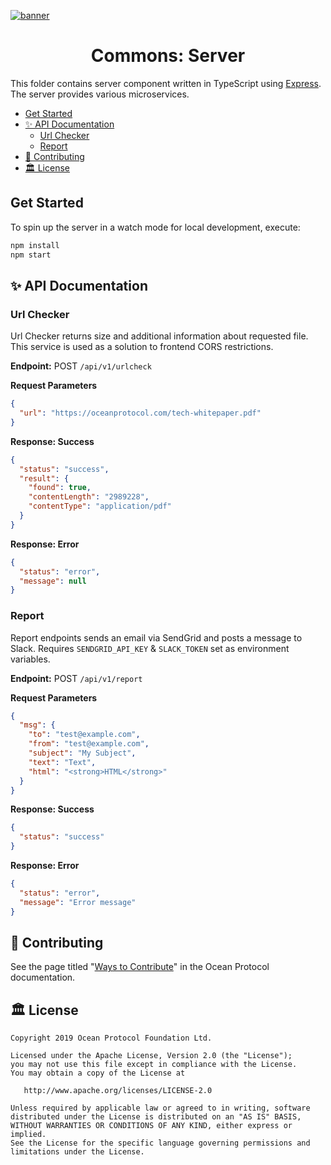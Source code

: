 [![banner](https://raw.githubusercontent.com/oceanprotocol/art/master/github/repo-banner%402x.png)](https://oceanprotocol.com)

<h1 align="center">Commons: Server</h1>

This folder contains server component written in TypeScript using [Express](https://expressjs.com). The server provides various microservices.

- [Get Started](#Get-Started)
- [✨ API Documentation](#-API-Documentation)
  - [Url Checker](#Url-Checker)
  - [Report](#Report)
- [🎁 Contributing](#-Contributing)
- [🏛 License](#-License)

## Get Started

To spin up the server in a watch mode for local development, execute:

```bash
npm install
npm start
```

## ✨ API Documentation

### Url Checker

Url Checker returns size and additional information about requested file. This service is used as a solution to frontend CORS restrictions.

**Endpoint:** POST `/api/v1/urlcheck`

**Request Parameters**

```json
{
  "url": "https://oceanprotocol.com/tech-whitepaper.pdf"
}
```

**Response: Success**

```json
{
  "status": "success",
  "result": {
    "found": true,
    "contentLength": "2989228",
    "contentType": "application/pdf"
  }
}
```

**Response: Error**

```json
{
  "status": "error",
  "message": null
}
```

### Report

Report endpoints sends an email via SendGrid and posts a message to Slack. Requires `SENDGRID_API_KEY` & `SLACK_TOKEN` set as environment variables.

**Endpoint:** POST `/api/v1/report`

**Request Parameters**

```json
{
  "msg": {
    "to": "test@example.com",
    "from": "test@example.com",
    "subject": "My Subject",
    "text": "Text",
    "html": "<strong>HTML</strong>"
  }
}
```

**Response: Success**

```json
{
  "status": "success"
}
```

**Response: Error**

```json
{
  "status": "error",
  "message": "Error message"
}
```

## 🎁 Contributing

See the page titled "[Ways to Contribute](https://docs.oceanprotocol.com/concepts/contributing/)" in the Ocean Protocol documentation.

## 🏛 License

```text
Copyright 2019 Ocean Protocol Foundation Ltd.

Licensed under the Apache License, Version 2.0 (the "License");
you may not use this file except in compliance with the License.
You may obtain a copy of the License at

   http://www.apache.org/licenses/LICENSE-2.0

Unless required by applicable law or agreed to in writing, software
distributed under the License is distributed on an "AS IS" BASIS,
WITHOUT WARRANTIES OR CONDITIONS OF ANY KIND, either express or implied.
See the License for the specific language governing permissions and
limitations under the License.
```
